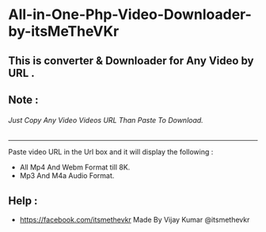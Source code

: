 # All-in-One-Php-Video-Downloader-by-itsMeTheVKr
## This is converter & Downloader for Any Video by URL .

## Note :
###### Just Copy Any Video Videos URL Than Paste To Download.
-------------------
 Paste video URL in the Url box and it will display the following :
 
 * All Mp4 And Webm Format till 8K.
 * Mp3 And M4a Audio Format.
 
## Help :

*  https://facebook.com/itsmethevkr
 Made By Vijay Kumar @itsmethevkr
